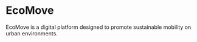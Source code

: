 # EcoMove
EcoMove is a digital platform designed to promote sustainable mobility on urban environments.
